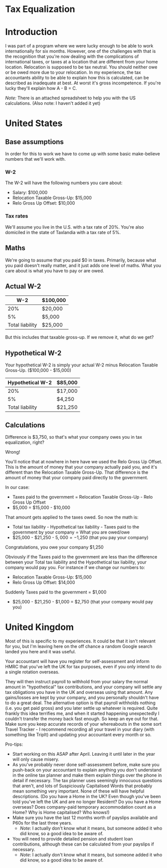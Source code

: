 # Tax Equalization

# Introduction

I was part of a program where we were lucky enough to be able to work internationally for six months.  However, one of the challenges with that is the recognition that you're now dealing with the complications of international taxes, or taxes at a location that are different from your home location.  Relocation is supposed to be tax neutral.  You should neither owe or be owed more due to your relocation.  In my experience, the tax accountants ability to be able to explain how this is calculated, can be described as inadequate at best.  At worst it's gross incompetence.  If you're lucky they'll explain how A - B = C.

*Note:*  There is an attached spreadsheet to help you with the US calculations.  (Also note:  I haven't added it yet)
 
# United States
 
## Base assumptions

In order for this to work we have to come up with some basic make-believe numbers that we'll work with.

### W-2
The W-2 will have the following numbers you care about:
* Salary: $100,000
* Relocation Taxable Gross-Up: $15,000
* Relo Gross Up Offset: $10,000

### Tax rates

We'll assume you live in the U.S. with a tax rate of 20%.  You're also domiciled in the state of Taxlandia with a tax rate of 5%.

## Maths
We're going to assume that you paid $0 in taxes.  Primarily, because what you paid doesn't really matter, and it just adds one level of maths.  What you care about is what you have to pay or are owed.

## Actual W-2

W-2|$100,000
---|---
20%|$20,000
5%|$5,000
Total liability|$25,000

But this includes that taxable gross-up.  If we remove it, what do we get?

## Hypothetical W-2
Your hypothetical W-2 is simply your actual W-2 minus Relocation Taxable Gross-Up.  ($100,000 - $15,000)

Hypothetical W-2|$85,000
---|---
20%|$17,000
5%|$4,250
Total liability|$21,250

## Calculations
Difference is $3,750, so that's what your company owes you in tax equalization, right?

Wrong!

You'll notice that at nowhere in here have we used the Relo Gross Up Offset.  This is the amount of money that your company actually paid you, and it's different than the Relocation Taxable Gross-Up.  That difference is the amount of money that your company paid directly to the government. 

In our case:
* Taxes paid to the government = Relocation Taxable Gross-Up - Relo Gross Up Offset 
* $5,000 = $15,000 - $10,000

That amount gets applied to the taxes owed.  So now the math is:
* Total tax liability - Hypothetical tax liability - Taxes paid to the government by your company = What you are owed/owe 
* $25,000 - $21,250 - $5,000 = -$1,250 (that you pay your company)

Congratulations, you owe your company $1,250

Obviously if the Taxes paid to the government are less than the difference between your Total tax liability and the Hypothetical tax liability, your company would pay you.  For instance if we change our numbers to:
* Relocation Taxable Gross-Up: $15,000
* Relo Gross Up Offset: $14,000

Suddenly Taxes paid to the government = $1,000
* $25,000 - $21,250 - $1,000 = $2,750 (that your company would pay you)

# United Kingdom

Most of this is specific to my experiences.  It could be that it isn't relevant for you, but I'm leaving here on the off chance a random Google search landed you here and it was useful.
 
Your accountant will have you register for self-assessment and inform HMRC that you've left the UK for tax purposes, even if you only intend to do a single rotation overseas.

They will then instruct payroll to withhold from your salary the normal amount in "hypothetical" tax contributions, and your company will settle any tax obligations you have in the UK and overseas using that amount. Any gains/losses are kept by your company, and you personally shouldn't have to do a great deal. The alternative option is that payroll withholds nothing (i.e. you get paid gross) and you later settle up whatever is required. Quite frankly this idea terrifies me, and when it started happening unexpectedly I couldn't transfer the money back fast enough. So keep an eye out for that.
Make sure you keep accurate records of your whereabouts in the some sort Travel Tracker - I recommend recording all your travel in your diary (with something like TripIt) and updating your accountant every month or so.

Pro-tips:
* Start working on this ASAP after April. Leaving it until later in the year will only cause misery.
* As you've probably never done self-assessment before, make sure you push-back on your accountant to explain anything you don't understand in the online tax planner and make them explain things over the phone in detail if necessary. The tax planner uses seemingly innocuous questions that aren't, and lots of Suspiciously Capitalised Words that probably mean something very important. None of these will have helpful descriptions. (Do you have a Home in the UK? Even though you've been told you've left the UK and are no longer Resident? Do you have a Home overseas? Does company-paid temporary accommodation count as a Home? Why is Home capitalised? Who knows!)
* Make sure you have the last 12 months worth of payslips available and P60s for the last three years.
  * *Note*:  I actually don't know what it means, but someone added it who did know, so a good idea to be aware of.
* You will need to provide detailed pension and student loan contributions, although these can be calculated from your payslips if necessary.
  * *Note*:  I actually don't know what it means, but someone added it who did know, so a good idea to be aware of.

